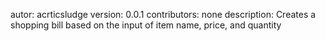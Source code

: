 autor: acrticsludge
version: 0.0.1
contributors: none
description: Creates a shopping bill based on the input of item name, price, and quantity
